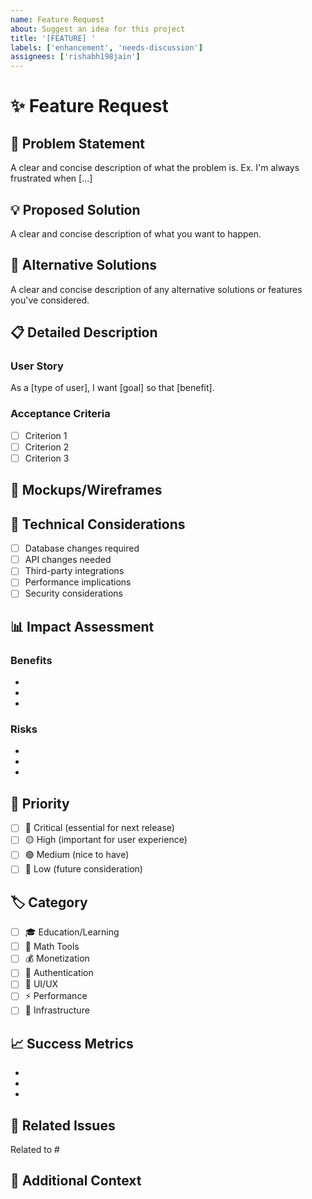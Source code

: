 ```yaml
---
name: Feature Request
about: Suggest an idea for this project
title: '[FEATURE] '
labels: ['enhancement', 'needs-discussion']
assignees: ['rishabh198jain']
---
```


# ✨ Feature Request

## 🎯 Problem Statement
<!-- Is your feature request related to a problem? Please describe -->
A clear and concise description of what the problem is. Ex. I'm always frustrated when [...]

## 💡 Proposed Solution
<!-- Describe the solution you'd like -->
A clear and concise description of what you want to happen.

## 🔄 Alternative Solutions
<!-- Describe alternatives you've considered -->
A clear and concise description of any alternative solutions or features you've considered.

## 📋 Detailed Description
<!-- Provide a detailed description of the feature -->

### User Story
As a [type of user], I want [goal] so that [benefit].

### Acceptance Criteria
- [ ] Criterion 1
- [ ] Criterion 2
- [ ] Criterion 3

## 🎨 Mockups/Wireframes
<!-- If applicable, add mockups or wireframes -->

## 🔧 Technical Considerations
<!-- Any technical aspects to consider -->
- [ ] Database changes required
- [ ] API changes needed
- [ ] Third-party integrations
- [ ] Performance implications
- [ ] Security considerations

## 📊 Impact Assessment
<!-- How will this feature impact the project -->

### Benefits
- 
- 
- 

### Risks
- 
- 
- 

## 🎯 Priority
<!-- Mark the priority level -->
- [ ] 🔴 Critical (essential for next release)
- [ ] 🟡 High (important for user experience)
- [ ] 🟢 Medium (nice to have)
- [ ] 🔵 Low (future consideration)

## 🏷️ Category
<!-- Mark the relevant category -->
- [ ] 🎓 Education/Learning
- [ ] 🧮 Math Tools
- [ ] 💰 Monetization
- [ ] 🔐 Authentication
- [ ] 📱 UI/UX
- [ ] ⚡ Performance
- [ ] 🔧 Infrastructure

## 📈 Success Metrics
<!-- How will we measure the success of this feature -->
- 
- 
- 

## 🔗 Related Issues
<!-- Link any related issues -->
Related to #

## 📝 Additional Context
<!-- Add any other context or screenshots about the feature request here -->
